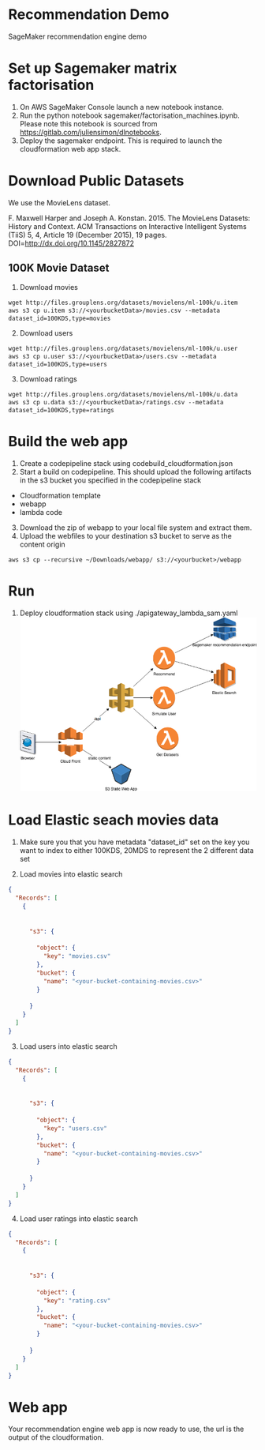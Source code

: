 # Recommendation Demo
SageMaker recommendation engine demo

# Set up Sagemaker matrix factorisation
1. On AWS SageMaker Console launch a new notebook instance.
2. Run the python notebook sagemaker/factorisation_machines.ipynb. Please note this notebook is sourced from  https://gitlab.com/juliensimon/dlnotebooks. 
3. Deploy the sagemaker endpoint. This is required to launch the cloudformation web app stack.


# Download Public Datasets
We use the MovieLens dataset.

F. Maxwell Harper and Joseph A. Konstan. 2015. The MovieLens Datasets:
History and Context. ACM Transactions on Interactive Intelligent
Systems (TiiS) 5, 4, Article 19 (December 2015), 19 pages.
DOI=http://dx.doi.org/10.1145/2827872


## 100K Movie Dataset
1. Download movies
```shell
wget http://files.grouplens.org/datasets/movielens/ml-100k/u.item
aws s3 cp u.item s3://<yourbucketData>/movies.csv --metadata dataset_id=100KDS,type=movies
```
2. Download users
```shell
wget http://files.grouplens.org/datasets/movielens/ml-100k/u.user
aws s3 cp u.user s3://<yourbucketData>/users.csv --metadata dataset_id=100KDS,type=users
```

3. Download ratings
```shell
wget http://files.grouplens.org/datasets/movielens/ml-100k/u.data
aws s3 cp u.data s3://<yourbucketData>/ratings.csv --metadata dataset_id=100KDS,type=ratings
```


# Build the web app
1. Create a codepipeline stack using codebuild_cloudformation.json
2. Start a build on codepipeline. This should upload the following artifacts in the s3 bucket you specified in the codepipeline stack
  * Cloudformation template
  * webapp
  * lambda code
3. Download the zip of webapp  to your local file system and extract them.
4. Upload the webfiles to your destination s3 bucket to serve as the content origin
```shell
aws s3 cp --recursive ~/Downloads/webapp/ s3://<yourbucket>/webapp
```

# Run
1. Deploy cloudformation stack using ./apigateway_lambda_sam.yaml
![Architecture](https://github.com/elangovana/recommendation-demo/raw/master/docs/Recommendation%20Engine%20Web%20App.png "Web App Architecture")
<!-- ```shell
aws cloudformation create-stack  --stack-name RecommeddationDemo --template-url https://s3.amazonaws.com/aegovan-builds/Cloudformation.json --capabilities CAPABILITY_NAMED_IAM --parameters ParameterKey="elasticSearchDomainName",ParameterValue="movies" ParameterKey="s3BucketData",ParameterValue="aegovanmoviesdata" ParameterKey="lambdaElasticSearchIndexFunctionName",ParameterValue="indexElasticSearch"  ParameterKey="s3BucketLambdaCode",ParameterValue="aegovan-builds" ParameterKey="s3BucketLambdacodeElasticSearchIndex",ParameterValue="lambda_bundle.zip" ParameterKey="s3BucketNameWebApp",ParameterValue="aegovan-builds.s3.amazonaws.com" ParameterKey="s3BucketNameWebAppKey",ParameterValue="/webapp" 

``` -->


# Load Elastic seach movies data
1. Make sure you that you have metadata "dataset_id" set on the key you want to index to either 100KDS, 20MDS to represent the 2 different data set

2. Load movies into elastic search
```json
{
  "Records": [
    {
      
      
      "s3": {
      
        "object": {
          "key": "movies.csv"
        },
        "bucket": {
          "name": "<your-bucket-containing-movies.csv>"
        }
    
      }
    }
  ]
}
```

3. Load users into elastic search
```json
{
  "Records": [
    {
      
      
      "s3": {
      
        "object": {
          "key": "users.csv"
        },
        "bucket": {
          "name": "<your-bucket-containing-movies.csv>"
        }
    
      }
    }
  ]
}
```

4. Load user ratings into elastic search
```json
{
  "Records": [
    {
      
      
      "s3": {
      
        "object": {
          "key": "rating.csv"
        },
        "bucket": {
          "name": "<your-bucket-containing-movies.csv>"
        }
    
      }
    }
  ]
}
```

# Web app
Your recommendation engine web app is now ready to use, the url is the output of the cloudformation.

